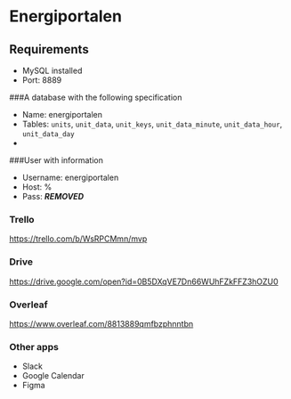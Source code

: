 # Energiportalen

## Requirements
- MySQL installed
 - Port: 8889
 
###A database with the following specification
 - Name: energiportalen
 - Tables: `units`, `unit_data`, `unit_keys`, `unit_data_minute`, `unit_data_hour`, `unit_data_day`
 - 


###User with information
 - Username: energiportalen
 - Host: %
 - Pass: ***REMOVED***

### Trello
https://trello.com/b/WsRPCMmn/mvp

### Drive
https://drive.google.com/open?id=0B5DXqVE7Dn66WUhFZkFFZ3hOZU0

### Overleaf
https://www.overleaf.com/8813889qmfbzphnntbn

### Other apps
* Slack
* Google Calendar
* Figma
